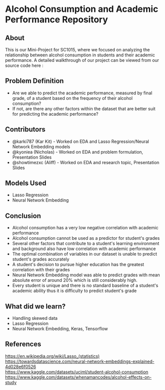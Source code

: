 # Alcohol Consumption and Academic Performance Repository
## About
This is our Mini-Project for SC1015, where we focused on analyzing the relationship between alcohol consumption in students and their academic performance. A detailed walkthrough of our project can be viewed from our source code here :
## Problem Definition
* Are we able to predict the academic performance, measured by final grade, of a student based on the frequency of their alcohol consumption? <br>
* If not, are there any other factors within the dataset that are better suit for predicting the academic performance?
## Contributors
* @karki787 (Kar Kit) - Worked on EDA and Lasso Regression/Neural Network Embedding models
* @kyoniea (Nicholas) - Worked on EDA and problem formulation, Presentation Slides
* @showtimezxc (Aliff) - Worked on EDA and research topic, Presentation Slides 
## Models Used
* Lasso Regression
* Neural Network Embedding
## Conclusion
* Alcohol consumption has a very low negative correlation with academic performance
* Alcohol consumption cannot be used as a predictor for student's grades
* Several other factors that contribute to a student's learning environment and background also have low correlation with academic performance
* The optimal combination of variables in our dataset is unable to predict student's grades accurately
* A student's decision to pursue higher education has the greatest correlation with their grades
* Neural Network Embedding model was able to predict grades with mean absolute error of around 20% which is still considerably high.
* Every student is unique and there is no standard baseline of a student's academic ability thus it is difficulty to predict student's grade

## What did we learn?
* Handling skewed data
* Lasso Regression
* Neural Network Embedding, Keras, Tensorflow
## References
https://en.wikipedia.org/wiki/Lasso_(statistics) <br>
https://towardsdatascience.com/neural-network-embeddings-explained-4d028e6f0526 <br>
https://www.kaggle.com/datasets/uciml/student-alcohol-consumption <br>
https://www.kaggle.com/datasets/whenamancodes/alcohol-effects-on-study

